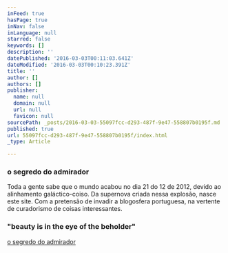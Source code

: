 ```yaml
---
inFeed: true
hasPage: true
inNav: false
inLanguage: null
starred: false
keywords: []
description: ''
datePublished: '2016-03-03T00:11:03.641Z'
dateModified: '2016-03-03T00:10:23.391Z'
title: ''
author: []
authors: []
publisher:
  name: null
  domain: null
  url: null
  favicon: null
sourcePath: _posts/2016-03-03-55097fcc-d293-487f-9e47-558807b0195f.md
published: true
url: 55097fcc-d293-487f-9e47-558807b0195f/index.html
_type: Article

---
```

### o segredo do admirador

Toda a gente sabe que o mundo acabou no dia 21 do 12 de 2012, devido ao alinhamento galáctico-coiso. Da supernova criada nessa explosão, nasce este site. Com a pretensão de invadir a blogosfera portuguesa, na vertente de curadorismo de coisas interessantes.

### "beauty is in the eye of the beholder"

[o segredo do admirador][0]

[0]: null